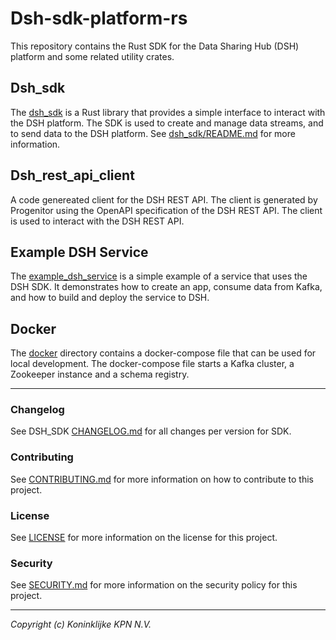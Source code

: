 # Dsh-sdk-platform-rs
This repository contains the Rust SDK for the Data Sharing Hub (DSH) platform and some related utility crates.

## Dsh_sdk
The [dsh_sdk](dsh_sdk) is a Rust library that provides a simple interface to interact with the DSH platform. The SDK is used to create and manage data streams, and to send data to the DSH platform.
See [dsh_sdk/README.md](dsh_sdk/README.md) for more information.

## Dsh_rest_api_client
A code genereated client for the DSH REST API. The client is generated by Progenitor using the OpenAPI specification of the DSH REST API. The client is used to interact with the DSH REST API.

## Example DSH Service
The [example_dsh_service](example_dsh_service) is a simple example of a service that uses the DSH SDK. It demonstrates how to create an app, consume data from Kafka, and how to build and deploy the service to DSH.

## Docker
The [docker](docker) directory contains a docker-compose file that can be used for local development. The docker-compose file starts a Kafka cluster, a Zookeeper instance and a schema registry.

---

### Changelog
See DSH_SDK [CHANGELOG.md](dsh_sdk/CHANGELOG.md) for all changes per version for SDK.

### Contributing
See [CONTRIBUTING.md](CONTRIBUTING.md) for more information on how to contribute to this project.

### License
See [LICENSE](LICENSE) for more information on the license for this project.

### Security
See [SECURITY.md](SECURITY.md) for more information on the security policy for this project.

---
_Copyright (c) Koninklijke KPN N.V._ 

